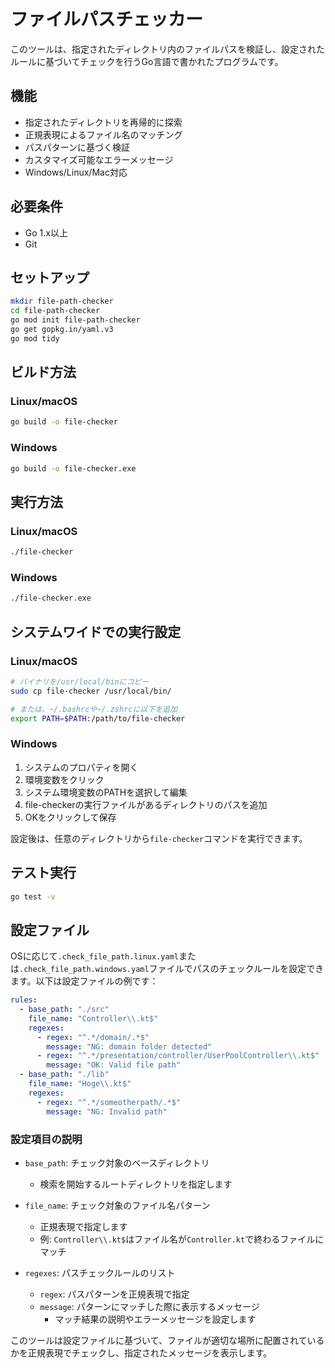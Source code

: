 # ファイルパスチェッカー

このツールは、指定されたディレクトリ内のファイルパスを検証し、設定されたルールに基づいてチェックを行うGo言語で書かれたプログラムです。

## 機能

- 指定されたディレクトリを再帰的に探索
- 正規表現によるファイル名のマッチング
- パスパターンに基づく検証
- カスタマイズ可能なエラーメッセージ
- Windows/Linux/Mac対応

## 必要条件

- Go 1.x以上
- Git

## セットアップ

```bash
mkdir file-path-checker
cd file-path-checker
go mod init file-path-checker
go get gopkg.in/yaml.v3
go mod tidy
```

## ビルド方法

### Linux/macOS

```bash
go build -o file-checker
```

### Windows

```bash
go build -o file-checker.exe
```

## 実行方法

### Linux/macOS

```bash
./file-checker
```

### Windows

```bash
./file-checker.exe
```

## システムワイドでの実行設定

### Linux/macOS

```bash
# バイナリを/usr/local/binにコピー
sudo cp file-checker /usr/local/bin/

# または、~/.bashrcや~/.zshrcに以下を追加
export PATH=$PATH:/path/to/file-checker
```

### Windows

1. システムのプロパティを開く
2. 環境変数をクリック
3. システム環境変数のPATHを選択して編集
4. file-checkerの実行ファイルがあるディレクトリのパスを追加
5. OKをクリックして保存

設定後は、任意のディレクトリから`file-checker`コマンドを実行できます。

## テスト実行

```bash
go test -v
```

## 設定ファイル

OSに応じて`.check_file_path.linux.yaml`または`.check_file_path.windows.yaml`ファイルでパスのチェックルールを設定できます。以下は設定ファイルの例です：

```yaml
rules:
  - base_path: "./src"
    file_name: "Controller\\.kt$"
    regexes:
      - regex: "^.*/domain/.*$"
        message: "NG: domain folder detected"
      - regex: "^.*/presentation/controller/UserPoolController\\.kt$"
        message: "OK: Valid file path"
  - base_path: "./lib"
    file_name: "Hoge\\.kt$"
    regexes:
      - regex: "^.*/someotherpath/.*$"
        message: "NG: Invalid path"
```

### 設定項目の説明

- `base_path`: チェック対象のベースディレクトリ
  - 検索を開始するルートディレクトリを指定します

- `file_name`: チェック対象のファイル名パターン
  - 正規表現で指定します
  - 例: `Controller\\.kt$`はファイル名が`Controller.kt`で終わるファイルにマッチ

- `regexes`: パスチェックルールのリスト
  - `regex`: パスパターンを正規表現で指定
  - `message`: パターンにマッチした際に表示するメッセージ
    - マッチ結果の説明やエラーメッセージを設定します

このツールは設定ファイルに基づいて、ファイルが適切な場所に配置されているかを正規表現でチェックし、指定されたメッセージを表示します。